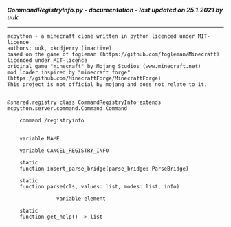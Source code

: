 ***CommandRegistryInfo.py - documentation - last updated on 25.1.2021 by uuk***
___

    mcpython - a minecraft clone written in python licenced under MIT-licence
    authors: uuk, xkcdjerry (inactive)
    based on the game of fogleman (https://github.com/fogleman/Minecraft) licenced under MIT-licence
    original game "minecraft" by Mojang Studios (www.minecraft.net)
    mod loader inspired by "minecraft forge" (https://github.com/MinecraftForge/MinecraftForge)
    This project is not official by mojang and does not relate to it.


    @shared.registry class CommandRegistryInfo extends mcpython.server.command.Command.Command
        
        command /registryinfo


        variable NAME

        variable CANCEL_REGISTRY_INFO

        static
        function insert_parse_bridge(parse_bridge: ParseBridge)

        static
        function parse(cls, values: list, modes: list, info)

                    variable element

        static
        function get_help() -> list